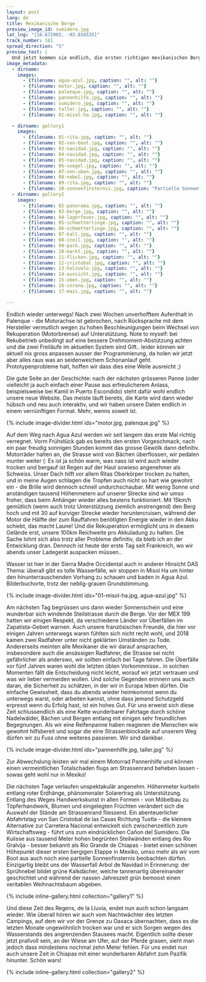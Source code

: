 ```yaml
---
layout: post
lang: de
title: Mexikanische Berge
preview_image_id: sumidero.jpg
lat_lng: "[16.672903, -93.016535]"
track_number: 161
spread_direction: "S"
preview_text: |
  Und jetzt kommen sie endlich, die ersten richtigen mexikanischen Berge (: Chiapas präsentiert sich uns eindrücklich und wunderschön, irgendwie auch vertraut wie fast zu Hause.
image_metadata:
  - dirname:
    images:
      - {filename: agua-azul.jpg, caption: "", alt: ""}
      - {filename: motor.jpg, caption: "", alt: ""}
      - {filename: palenque.jpg, caption: "", alt: ""}
      - {filename: pannenhilfe.jpg, caption: "", alt: ""}
      - {filename: sumidero.jpg, caption: "", alt: ""}
      - {filename: taller.jpg, caption: "", alt: ""}
      - {filename: 01-misol-ha.jpg, caption: "", alt: ""}

  - dirname: gallery1
    images:
      - {filename: 01-rita.jpg, caption: "", alt: ""}
      - {filename: 02-von-boot.jpg, caption: "", alt: ""}
      - {filename: 03-navidad.jpg, caption: "", alt: ""}
      - {filename: 04-navidad.jpg, caption: "", alt: ""}
      - {filename: 05-navidad.jpg, caption: "", alt: ""}
      - {filename: 06-voegel.jpg, caption: "", alt: ""}
      - {filename: 07-von-oben.jpg, caption: "", alt: ""}
      - {filename: 08-nebel.jpg, caption: "", alt: ""}
      - {filename: 09-rita.jpg, caption: "", alt: ""}
      - {filename: 10-sonnenfinsternis.jpg, caption: "Partielle Sonnenfinsternis", alt: ""}
  - dirname: gallery2
    images:
      - {filename: 02-panorama.jpg, caption: "", alt: ""}
      - {filename: 03-berge.jpg, caption: "", alt: ""}
      - {filename: 04-lagerfeuer.jpg, caption: "", alt: ""}
      - {filename: 05-schmetterlinge.jpg, caption: "", alt: ""}
      - {filename: 06-schmetterlinge.jpg, caption: "", alt: ""}
      - {filename: 07-kalt.jpg, caption: "", alt: ""}
      - {filename: 08-steil.jpg, caption: "", alt: ""}
      - {filename: 09-park.jpg, caption: "", alt: ""}
      - {filename: 10-markt.jpg, caption: "", alt: ""}
      - {filename: 11-flicken.jpg, caption: "", alt: ""}
      - {filename: 12-cristobal.jpg, caption: "", alt: ""}
      - {filename: 13-holzvelo.jpg, caption: "", alt: ""}
      - {filename: 14-aussicht.jpg, caption: "", alt: ""}
      - {filename: 15-oben.jpg, caption: "", alt: ""}
      - {filename: 16-corona.jpg, caption: "", alt: ""}
      - {filename: 17-mais.jpg, caption: "", alt: ""}

---
```


Endlich wieder unterwegs! Nach zwei Wochen unverhofftem Aufenthalt in Palenque - die Motorachse ist gebrochen, nach Rücksprache mit dem Hersteller vermutlich wegen zu hohen Beschleunigungen beim Wechsel von Rekuperation (Motorbremse) auf Unterstützung. Note to myself: bei Rekubetrieb unbedingt auf eine bessere Drehmoment-Abstützung achten und die zwei Freiläufe im aktuellen System sind Gift.. leider können wir aktuell nix gross anpassen ausser der Programmierung, da holen wir jetzt aber alles raus was an seidenweichem Schonanlauf geht. Prototypenprobleme halt, hoffen wir dass dies eine Weile ausreicht ;)

Die gute Seite an der Geschichte: nach der nächsten grösseren Panne (oder vielleicht ja auch einfach einer Pause aus erfreulicherem Anlass, beispielsweise bei Kamil in Puerto Escondido) steht dafür wohl endlich unsere neue Website. Das meiste läuft bereits, die Karte wird dann wieder hübsch und neu auch interaktiv, und wir haben unsere Daten endlich in einem vernünftigen Format. Mehr, wenns soweit ist. 

{% include image-divider.html ids="motor.jpg, palenque.jpg" %}

Auf dem Weg nach Agua Azul werden wir seit langem das erste Mal richtig verregnet. Vorm Frühstück gab es bereits den ersten Vorgeschmack, nach ein paar freudig sonnigen Stunden kommt das grosse Gewölk dann definitiv. Motorräder halten an, die Strasse wird von Bächen überflossen, wir pedalen munter weiter (: Es ist ja schön warm, was nass ist wird auch wieder trocken und bergauf ist Regen auf der Haut sowieso angenehmer als Schweiss. Unser Dach hilft vor allem Ritas Oberkörper trocken zu halten, und in meine Augen schlagen die Tropfen auch nicht so hart wie gewohnt ein - die Brille wird dennoch schnell undurchschaubar. Mit wenig Sonne und anständigen tausend Höhenmetern auf unserer Strecke sind wir umso froher, dass beim Anhänger wieder alles bestens funktioniert. Mit 15km/h gemütlich (wenn auch trotz Unterstützung ziemlich anstrengend) den Berg hoch und mit 30 auf kurviger Strecke wieder heruntercruisen, während der Motor die Hälfte der zum Rauffahren benötigten Energie wieder in den Akku schiebt, das macht Laune! Und die Rekuperation ermöglicht uns in diesem Gelände erst, unsere 100km Reichweite pro Akkuladung zu halten. Die Sache lohnt sich also trotz aller Probleme definitiv, da bleib ich an der Entwicklung dran. Dennoch ist heute der erste Tag seit Frankreich, wo wir abends unser Ladegerät auspacken müssen.. 

Wasser ist hier in der Sierra Madre Occidental auch in anderer Hinsicht DAS Thema: überall gibt es tolle Wasserfälle, wir stoppen in Misol Ha um hinter den hinunterrauschenden Vorhang zu schauen und baden in Agua Azul. Bilderbuchorte, trotz der neblig-grauen Grundstimmung. 

{% include image-divider.html ids="01-misol-ha.jpg, agua-azul.jpg" %}

Am nächsten Tag begrüssen uns dann wieder Sonnenschein und eine wunderbar sich windende Steilstrasse durch die Berge. Vor der MEX 199 hatten wir einigen Respekt, da verschiedene Länder vor Überfällen im Zapatista-Gebiet warnen. Auch unsere französischen Freunde, die hier vor einigen Jahren unterwegs waren fühlten sich nicht recht wohl, und 2018 kamen zwei Radfahrer unter nicht geklärten Umständen zu Tode. Andererseits meinten alle Mexikaner die wir darauf ansprachen, insbesondere auch die ansässigen Radfahrer, die Strasse sei nicht gefährlicher als anderswo, wir sollten einfach bei Tage fahren. Die Überfälle vor fünf Jahren waren wohl die letzten üblen Vorkommnisse.. in solchen Momenten fällt die Entscheidung nicht leicht, worauf wir jetzt vertrauen und was wir lieber vermeiden wollen. Und solche Gegenden erinnern uns auch daran, die Sicherheit zu schätzen, in der wir in Europa leben dürfen. Die einfache Gewissheit, dass du abends wieder heimkommst wenn du unterwegs warst, oder arbeiten kannst, ohne dass jemand Schutzgeld erpresst wenn du Erfolg hast, ist ein hohes Gut. Für uns erweist sich diese Zeit schlussendlich als eine Kette wunderbarer Fahrtage durch schöne Nadelwälder, Bächen und Bergen entlang mit einigen sehr freundlichen Begegnungen. Als wir eine Reifenpanne haben reagieren die Menschen wie gewohnt hilfsbereit und sogar die eine Strassenblockade auf unserem Weg dürfen wir zu Fuss ohne weiteres passieren. Wir sind dankbar.

{% include image-divider.html ids="pannenhilfe.jpg, taller.jpg" %}

Zur Abwechslung leisten wir mal einem Motorrad Pannenhilfe und können einen vermeintlichen Totalschaden flugs am Strassenrand beheben lassen - sowas geht wohl nur in Mexiko!

Die nächsten Tage verlaufen unspektakulär angenehm. Höhenmeter kurbeln entlang roter Erdhänge, phänomenaler Solarertrag als Unterstützung. Entlang des Weges Handwerkskunst in allen Formen - von Möbelbau zu Töpferhandwerk, Blumen und eingelegten Früchten verändert sich die Auswahl der Stände am Strassenrand fliessend. Ein abenteuerlicher Abfahrtstag von San Cristobal de las Casas Richtung Tuxtla - die kleinere Alternative zur Carretera Nacional entwickelt sich zwischenzeitlich zum Wirtschaftsweg - führt uns zum eindrücklichen Cañon del Sumidero. Die Kulisse aus tausend Meter hohen begrünten Steilwänden entlang des Rio Gralvija - besser bekannt als Rio Grande de Chiapas - bietet einen schönen Höhepunkt dieser ersten bergigen Etappe in Mexiko, umso mehr als wir vom Boot aus auch noch eine partielle Sonnenfinsternis beobachten dürfen. Einzigartig bleibt uns der Wasserfall Arbol de Navidad in Erinnerung: der Sprühnebel bildet grüne Kalkdächer, welche tannenartig übereinander geschichtet und während der nassen Jahreszeit grün bemoost einen veritablen Weihnachtsbaum abgeben.

{% include inline-gallery.html collection="gallery1" %}

Und diese Zeit des Regens, de la Lluvia, endet nun auch schon langsam wieder. Wie überall hören wir auch vom Nachtwächter des letzten Campings, auf dem wir vor der Grenze zu Oaxaca übernachten, dass es die letzten Monate ungewöhnlich trocken war und er sich Sorgen wegen des Wasserstands des angrenzenden Stausees macht. Eigentlich sollte dieser jetzt prallvoll sein, an der Wiese am Ufer, auf der Pferde grasen, sieht man jedoch dass mindestens nochmal zehn Meter fehlen. Für uns endet nun auch unsere Zeit in Chiapas mit einer wunderbaren Abfahrt zum Pazifik hinunter. Schön wars!

{% include inline-gallery.html collection="gallery2" %}